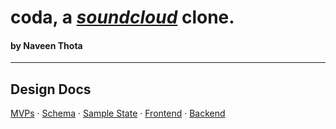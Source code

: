 # **__coda__**, a _[soundcloud](http://www.soundcloud.com/)_ clone. 
#### by Naveen Thota

--- 
## Design Docs
[MVPs]() · [Schema]() · [Sample State]() · [Frontend]() · [Backend]()

